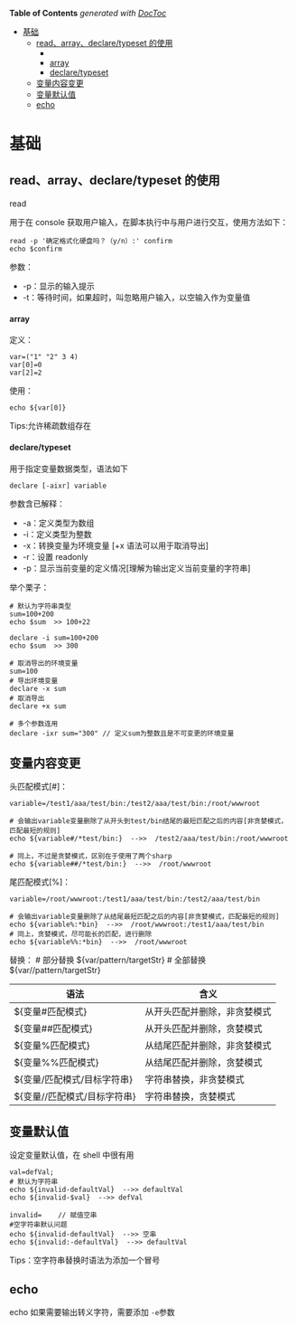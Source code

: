 <!-- START doctoc generated TOC please keep comment here to allow auto update -->
<!-- DON'T EDIT THIS SECTION, INSTEAD RE-RUN doctoc TO UPDATE -->
**Table of Contents**  *generated with [DocToc](https://github.com/thlorenz/doctoc)*

- [基础](#%E5%9F%BA%E7%A1%80)
  - [read、array、declare/typeset 的使用](#readarraydeclaretypeset-%E7%9A%84%E4%BD%BF%E7%94%A8)
      - [](#)
      - [array](#array)
      - [declare/typeset](#declaretypeset)
  - [变量内容变更](#%E5%8F%98%E9%87%8F%E5%86%85%E5%AE%B9%E5%8F%98%E6%9B%B4)
  - [变量默认值](#%E5%8F%98%E9%87%8F%E9%BB%98%E8%AE%A4%E5%80%BC)
  - [echo](#echo)

<!-- END doctoc generated TOC please keep comment here to allow auto update -->

# 基础

## read、array、declare/typeset 的使用

####

read

用于在 console 获取用户输入，在脚本执行中与用户进行交互，使用方法如下：

    read -p '确定格式化硬盘吗？（y/n）:' confirm
    echo $confirm

参数：

- -p：显示的输入提示
- -t：等待时间，如果超时，叫忽略用户输入，以空输入作为变量值

#### array

定义：

    var=("1" "2" 3 4)
    var[0]=0
    var[2]=2

使用：

    echo ${var[0]}

Tips:允许稀疏数组存在

#### declare/typeset

用于指定变量数据类型，语法如下

    declare [-aixr] variable

参数含已解释：

- -a：定义类型为数组
- -i：定义类型为整数
- -x：转换变量为环境变量 [+x 语法可以用于取消导出]
- -r：设置 readonly
- -p：显示当前变量的定义情况[理解为输出定义当前变量的字符串]

举个栗子：

    # 默认为字符串类型
    sum=100+200
    echo $sum  >> 100+22

    declare -i sum=100+200
    echo $sum  >> 300

    # 取消导出的环境变量
    sum=100
    # 导出环境变量
    declare -x sum
    # 取消导出
    declare +x sum

    # 多个参数连用
    declare -ixr sum="300" // 定义sum为整数且是不可变更的环境变量

## 变量内容变更

头匹配模式[#]：

    variable=/test1/aaa/test/bin:/test2/aaa/test/bin:/root/wwwroot

    # 会输出variable变量删除了从开头到test/bin结尾的最短匹配之后的内容[非贪婪模式，匹配最短的规则]
    echo ${variable#/*test/bin:}  -->>  /test2/aaa/test/bin:/root/wwwroot

    # 同上，不过是贪婪模式，区别在于使用了两个sharp
    echo ${variable##/*test/bin:}  -->>  /root/wwwroot

尾匹配模式[%]：

    variable=/root/wwwroot:/test1/aaa/test/bin:/test2/aaa/test/bin

    # 会输出variable变量删除了从结尾最短匹配之后的内容[非贪婪模式，匹配最短的规则]
    echo ${variable%:*bin}  -->>  /root/wwwroot:/test1/aaa/test/bin
    # 同上，贪婪模式，尽可能长的匹配，进行删除
    echo ${variable%%:*bin}  -->>  /root/wwwroot

替换： # 部分替换
${var/pattern/targetStr}
	# 全部替换
	${var//pattern/targetStr}

| 语法                          | 含义                         |
| ----------------------------- | ---------------------------- |
| \${变量#匹配模式}             | 从开头匹配并删除，非贪婪模式 |
| \${变量##匹配模式}            | 从开头匹配并删除，贪婪模式   |
| \${变量%匹配模式}             | 从结尾匹配并删除，非贪婪模式 |
| \${变量%%匹配模式}            | 从结尾匹配并删除，贪婪模式   |
| \${变量/匹配模式/目标字符串}  | 字符串替换，非贪婪模式       |
| \${变量//匹配模式/目标字符串} | 字符串替换，贪婪模式         |

## 变量默认值

设定变量默认值，在 shell 中很有用

    val=defVal;
    # 默认为字符串
    echo ${invalid-defaultVal}  -->> defaultVal
    echo ${invalid-$val}  -->> defVal

    invalid=	// 赋值空串
    #空字符串默认问题
    echo ${invalid-defaultVal}  -->> 空串
    echo ${invalid:-defaultVal}  -->> defaultVal

Tips：空字符串替换时语法为添加一个冒号

## echo

echo 如果需要输出转义字符，需要添加 `-e`参数
